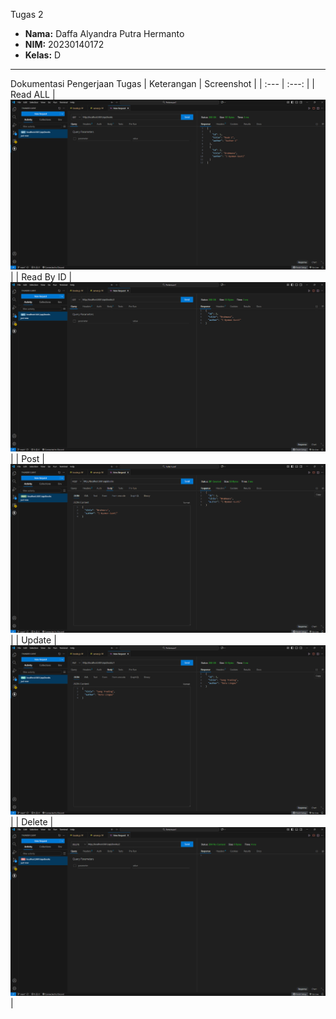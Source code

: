 Tugas 2
- **Nama:** Daffa Alyandra Putra Hermanto
- **NIM:** 20230140172
- **Kelas:** D

---

Dokumentasi Pengerjaan Tugas
| Keterangan | Screenshot |
| :---         |     :---:      |
| Read ALL  |   ![Hasil Read Data](./ss/Read%20ALL.png) |
| Read By ID  |   ![Hasil Read Data](./ss/Read%20by%20ID.png) |
| Post  |   ![Hasil Post Data](./ss/Post.png) |
| Update    |   ![Hasil Update Data](./ss/Update.png) |
| Delete    |   ![Hasil Hapus Data](./ss/Delete.png) |